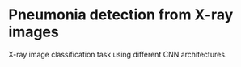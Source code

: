 # Pneumonia detection from X-ray images
 X-ray image classification task using different CNN architectures. 
